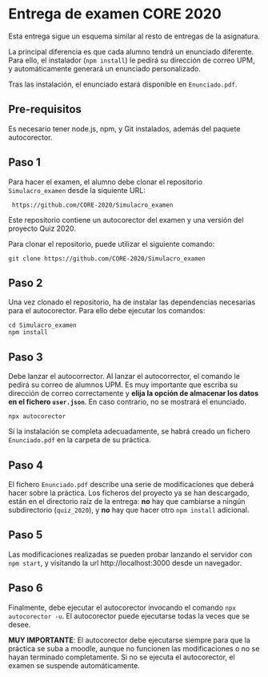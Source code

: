 # Entrega de examen CORE 2020

Esta entrega sigue un esquema similar al resto de entregas de la asignatura.

La principal diferencia es que cada alumno tendrá un enunciado diferente.
Para ello, el instalador (`npm install`) le pedirá su dirección de correo UPM, y automáticamente generará un enunciado personalizado.

Tras las instalación, el enunciado estará disponible en `Enunciado.pdf`.


## Pre-requisitos

Es necesario tener node.js, npm, y Git instalados, además del paquete autocorector.


## Paso 1

Para hacer el examen, el alumno debe clonar el repositorio `Simulacro_examen` desde la siquiente URL:

     https://github.com/CORE-2020/Simulacro_examen

Este repositorio contiene un autocorector del examen y una versión del proyecto Quiz 2020.


Para clonar el repositorio, puede utilizar el siguiente comando:

```
git clone https://github.com/CORE-2020/Simulacro_examen
```


## Paso 2

Una vez clonado el repositorio, ha de instalar las dependencias necesarias para el autocorector. Para ello debe ejecutar los comandos:

    cd Simulacro_examen
    npm install


## Paso 3

Debe lanzar el autocorrector.
Al lanzar el autocorrector, el comando le pedirá su correo de alumnos UPM.
Es muy importante que escriba su dirección de correo correctamente y **elija la opción de almacenar los datos en el fichero `user.json`**.
En caso contrario, no se mostrará el enunciado.

```
npx autocorector
```

Si la instalación se completa adecuadamente, se habrá creado un fichero `Enunciado.pdf` en la carpeta de su práctica.


## Paso 4


El fichero `Enunciado.pdf` describe una serie de modificaciones que deberá hacer sobre la práctica.
Los ficheros del proyecto ya se han descargado, están en el directorio raíz de la entrega: **no** hay que cambiarse a ningún subdirectorio (`quiz_2020`), y **no** hay que hacer otro `npm install` adicional.

## Paso 5

Las modificaciones realizadas se pueden probar lanzando el servidor con `npm start`, y visitando la url http://localhost:3000 desde un navegador.


## Paso 6

Finalmente, debe ejecutar el autocorector invocando el comando `npx autocorector -u`.
El autocorector puede ejecutarse todas la veces que se desee.

**MUY IMPORTANTE**: El autocorector debe ejecutarse siempre para que la práctica se suba a moodle, aunque no funcionen las modificaciones o no se hayan terminado completamente.
Si no se ejecuta el autocorector, el examen se suspende automáticamente.
